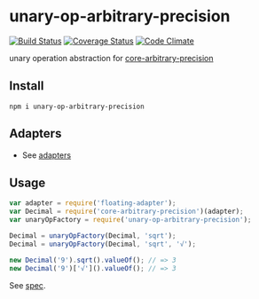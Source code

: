 # unary-op-arbitrary-precision

[![Build Status](https://travis-ci.org/javiercejudo/unary-op-arbitrary-precision.svg)](https://travis-ci.org/javiercejudo/unary-op-arbitrary-precision)
[![Coverage Status](https://coveralls.io/repos/javiercejudo/unary-op-arbitrary-precision/badge.svg?branch=master)](https://coveralls.io/r/javiercejudo/unary-op-arbitrary-precision?branch=master)
[![Code Climate](https://codeclimate.com/github/javiercejudo/unary-op-arbitrary-precision/badges/gpa.svg)](https://codeclimate.com/github/javiercejudo/unary-op-arbitrary-precision)

unary operation abstraction for [core-arbitrary-precision](https://github.com/javiercejudo/core-arbitrary-precision/)

## Install

    npm i unary-op-arbitrary-precision

## Adapters

- See [adapters](https://www.npmjs.com/browse/keyword/core-arbitrary-precision-adapter)

## Usage

```js
var adapter = require('floating-adapter');
var Decimal = require('core-arbitrary-precision')(adapter);
var unaryOpFactory = require('unary-op-arbitrary-precision');

Decimal = unaryOpFactory(Decimal, 'sqrt');
Decimal = unaryOpFactory(Decimal, 'sqrt', '√');

new Decimal('9').sqrt().valueOf(); // => 3
new Decimal('9')['√']().valueOf(); // => 3
```

See [spec](test/spec.js).
